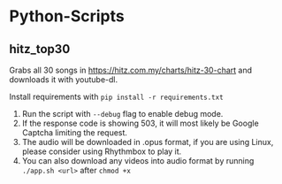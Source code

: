 # Python-Scripts 

## hitz_top30
Grabs all 30 songs in https://hitz.com.my/charts/hitz-30-chart and downloads it with youtube-dl. 

Install requirements with ``pip install -r requirements.txt``

1. Run the script with ``--debug`` flag to enable debug mode.
2. If the response code is showing 503, it will most likely be Google Captcha limiting the request.
3. The audio will be downloaded in .opus format, if you are using Linux, please consider using Rhythmbox to play it.
4. You can also download any videos into audio format by running ``./app.sh <url>`` after ``chmod +x``
